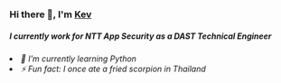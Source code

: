 ### <h3>Hi there 👋, I'm <a href="http://kevincapule.com/"  target="_blank">Kev</a></h3>

<h5>I currently work for NTT App Security as a DAST Technical Engineer</h5>
  <h6>
  <li>🌱 I’m currently learning Python</li>
  <li>⚡ Fun fact: I once ate a fried scorpion in Thailand</li>
  </h6>

<!--
**kapoolay/kapoolay** is a ✨ _special_ ✨ repository because its `README.md` (this file) appears on your GitHub profile.

Here are some ideas to get you started:

- 🔭 I’m currently working on ...
- 🌱 I’m currently learning ...
- 👯 I’m looking to collaborate on ...
- 🤔 I’m looking for help with ...
- 💬 Ask me about ...
- 📫 How to reach me: ...
- 😄 Pronouns: ...
- ⚡ Fun fact: ...
-->
